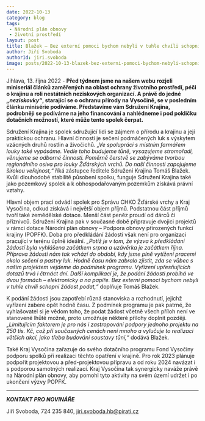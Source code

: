 ```yaml
---
date: 2022-10-13
category: blog
tags:
 - Národní plán obnovy
 - životní prostředí
layout: post
title: Blažek – Bez externí pomoci bychom nebyli v tuhle chvíli schopni žádost podat
author: Jiří Svoboda
authorId: jiri.svoboda
image: posts/2022-10-13-blazek-bez-externi-pomoci-bychom-nebyli-schopni-zadost-podat.jpg
---
```


Jihlava, 13. října 2022 - **Před týdnem jsme na našem webu rozjeli miniseriál článků zaměřených na oblast ochrany životního prostředí, péči o krajinu a roli nestátních neziskových organizací. A právě do jedné *„neziskovky“*, starající se o ochranu přírody na Vysočině, se v posledním článku minisérie podíváme. Představíme vám Sdružení Krajina, podrobněji se podíváme na jeho financování a nahlédneme i pod pokličku dotačních možností, které může tento spolek čerpat.**

Sdružení Krajina je spolek sdružující lidi se zájmem o přírodu a krajinu a její praktickou ochranu. Hlavní činností je sečení podmáčených luk s výskytem vzácných druhů rostlin a živočichů. *„Ve spolupráci s místním farmářem louky také vypásáme. Vedle toho budujeme tůně, vysazujeme stromořadí, věnujeme se odborné činnosti. Poměrně čerstvě se zabýváme tvorbou regionálního osiva pro louky Žďárských vrchů. Do naší činnosti zapojujeme širokou veřejnost,“* říká zástupce ředitele Sdružení Krajina Tomáš Blažek. Kvůli dlouhodobé stabilitě působení spolku, funguje Sdružení Krajina také jako pozemkový spolek a k obhospodařovaným pozemkům získává právní vztahy. 

Hlavní objem prací odvádí spolek pro Správu CHKO Žďárské vrchy a Kraj Vysočina, odkud získává i největší objem příjmů. Podstatnou část příjmů tvoří také zemědělské dotace. Menší část peněz proudí od dárců či příznivců. Sdružení Krajina pak v současné době připravuje dvojici projektů v rámci dotace Národní plán obnovy – Podpora obnovy přirozených funkcí krajiny (POPFK). Doba pro předkládání žádostí však není pro organizaci pracující v terénu úplně ideální. *„Potíž je v tom, že výzva k předkládání žádostí byla vyhlášena začátkem srpna a uzávěrka je začátkem října. Příprava žádosti nám tak vchází do období, kdy jsme plně vytížení pracemi okolo sečení a pastvy luk. Hodně času nám zabralo zjistit, zda se vůbec s našim projektem vejdeme do podmínek programu. Vyřízení upřesňujících dotazů trvá i čtrnáct dní. Další komplikací je, že podání žádosti probíhá ve dvou formách – elektronicky a na papíře. Bez externí pomoci bychom nebyli v tuhle chvíli schopni žádost podat,“* doplňuje Tomáš Blažek.

K podání žádosti jsou zapotřebí různá stanoviska a rozhodnutí, jejichž vyřízení zabere opět hodně času. Z podmínek programu je pak patrné, že vyhlašovatel si je vědom toho, že podat žádost včetně všech příloh není ve stanovené lhůtě možné, proto umožňuje některé přílohy doplnit později. *„Limitujícím faktorem je pro nás i zastropování podpory jednoho projektu na 250 tis. Kč, což při současných cenách není mnoho a vylučuje to realizaci větších akcí, jako třeba budování soustavy tůní,“* dodává Blažek.

Také Kraj Vysočina zařazuje do svého dotačního programu Fond Vysočiny podporu spolků při realizaci těchto opatření v krajině. Pro rok 2023 plánuje podpořit projektovou a před-projektovou přípravu a od roku 2024 navázat i s podporou samotných realizací. Kraj Vysočina tak synergicky naváže právě na Národní plán obnovy, aby pomohl tyto aktivity na svém území udržet i po ukončení výzvy POPFK.


---

***KONTAKT PRO NOVINÁŘE*** 

Jiří Svoboda, 724 235 840, <jiri.svoboda.hb@pirati.cz>
